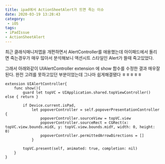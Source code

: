 ```yaml
---
title: ipad에서 ActionSheetAlert가 뜨면 죽는 이슈
date: 2020-03-19 13:28:43
category:
 - iOS
tags: 
- iPadIssue
- ActionSheetAlert
---
```


최근 클래식매니저앱을 개편하면서 AlertController를 애용했는데 아이패드에서 돌리면 죽는경우가 매우 많아서 분석해보니 액션시트 스타일인 Alert가 뜰때 죽고있었다.

그래서 아래와같이 UIAlertController extension 에 show 함수를 수정한 결과 매우잘된다.
완전 고려를 못하고있던 부분이었는데 그나마 쉽게해결됐다 ㅎㅎㅎㅎㅎ

```
extension UIAlertController{
    func show(){
        guard let topVC = UIApplication.shared.topViewController() else { return }

        if Device.current.isPad,
            let popoverController = self.popoverPresentationController {
                popoverController.sourceView = topVC.view
                popoverController.sourceRect = CGRect(x: topVC.view.bounds.midX, y: topVC.view.bounds.midY, width: 0, height: 0)
                popoverController.permittedArrowDirections = []
            }

        topVC.present(self, animated: true, completion: nil)
    }
}
```
